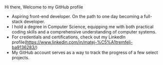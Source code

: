 Hi there, Welcome to my GitHub profile

- Aspiring front-end developer. On the path to one day becoming a full-stack developer.
- I hold a degree in Computer Science, equipping me with both practical coding skills and a comprehensive understanding of computer systems.
- For credentials and certifications, check out my LinkedIn profile(https://www.linkedin.com/in/matej-%C5%A1tremfelj-ba9136283/)
- My GitHub account serves as a way to track the progress of a few select projects.
